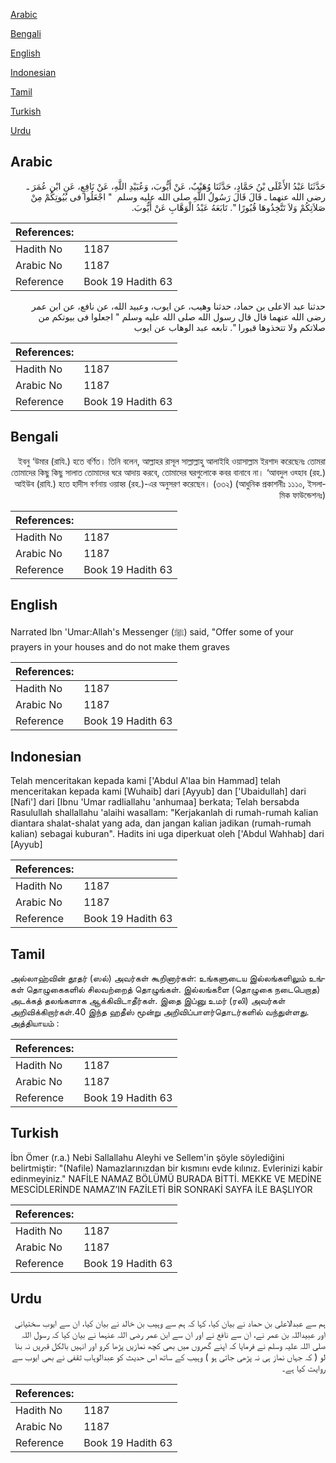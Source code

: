 [Arabic](#arabic)

[Bengali](#bengali)

[English](#english)

[Indonesian](#indonesian)

[Tamil](#tamil)

[Turkish](#turkish)

[Urdu](#urdu)

## Arabic


<div dir="rtl" lang="ar" style={{fontSize:'larger',backgroundColor:'#f8f9fa',padding:20}}>
حَدَّثَنَا عَبْدُ الأَعْلَى بْنُ حَمَّادٍ، حَدَّثَنَا وُهَيْبٌ، عَنْ أَيُّوبَ، وَعُبَيْدِ اللَّهِ، عَنْ نَافِعٍ، عَنِ ابْنِ عُمَرَ ـ رضى الله عنهما ـ قَالَ قَالَ رَسُولُ اللَّهِ صلى الله عليه وسلم ‏ "‏ اجْعَلُوا فى بُيُوتِكُمْ مِنْ صَلاَتِكُمْ وَلاَ تَتَّخِذُوهَا قُبُورًا ‏"‏‏.‏ تَابَعَهُ عَبْدُ الْوَهَّابِ عَنْ أَيُّوبَ‏.‏
</div>
<div style={{backgroundColor:'#f8f9fa',padding:20, marginBottom: 10}}><table> <thead> <tr> <th>References:</th> <th></th> </tr> </thead> <tbody><tr><td>Hadith No</td><td>1187</td></tr><tr><td>Arabic No</td><td>1187</td></tr><tr><td>Reference</td><td>Book 19 Hadith 63</td></tr></tbody></table></div>


<div dir="rtl" lang="ar" style={{fontSize:'larger',backgroundColor:'#f8f9fa',padding:20}}>
حدثنا عبد الاعلى بن حماد، حدثنا وهيب، عن ايوب، وعبيد الله، عن نافع، عن ابن عمر رضى الله عنهما قال قال رسول الله صلى الله عليه وسلم " اجعلوا فى بيوتكم من صلاتكم ولا تتخذوها قبورا ". تابعه عبد الوهاب عن ايوب
</div>
<div style={{backgroundColor:'#f8f9fa',padding:20, marginBottom: 10}}><table> <thead> <tr> <th>References:</th> <th></th> </tr> </thead> <tbody><tr><td>Hadith No</td><td>1187</td></tr><tr><td>Arabic No</td><td>1187</td></tr><tr><td>Reference</td><td>Book 19 Hadith 63</td></tr></tbody></table></div>

## Bengali


<div dir="rtl" lang="bn" style={{fontSize:'larger',backgroundColor:'#f8f9fa',padding:20}}>
ইবনু ‘উমার (রাযি.) হতে বর্ণিত। তিনি বলেন, আল্লাহর রাসূল সাল্লাল্লাহু আলাইহি ওয়াসাল্লাম ইরশাদ করেছেনঃ তোমরা তোমাদের কিছু কিছু সালাত তোমাদের ঘরে আদায় করবে, তোমাদের ঘরগুলোকে কবর বানাবে না। ‘আবদুল ওহ্হাব (রহ.) আইউব (রাযি.) হতে হাদীস বর্ণনায় ওয়াহ্ব (রহ.)-এর অনুসরণ করেছেন। (৩৩২) (আধুনিক প্রকাশনীঃ ১১১০, ইসলামিক ফাউন্ডেশনঃ)
</div>
<div style={{backgroundColor:'#f8f9fa',padding:20, marginBottom: 10}}><table> <thead> <tr> <th>References:</th> <th></th> </tr> </thead> <tbody><tr><td>Hadith No</td><td>1187</td></tr><tr><td>Arabic No</td><td>1187</td></tr><tr><td>Reference</td><td>Book 19 Hadith 63</td></tr></tbody></table></div>

## English


<div dir="ltr" lang="en" style={{fontSize:'larger',backgroundColor:'#f8f9fa',padding:20}}>
Narrated Ibn 'Umar:Allah's Messenger (ﷺ) said, "Offer some of your prayers in your houses and do not make them graves
</div>
<div style={{backgroundColor:'#f8f9fa',padding:20, marginBottom: 10}}><table> <thead> <tr> <th>References:</th> <th></th> </tr> </thead> <tbody><tr><td>Hadith No</td><td>1187</td></tr><tr><td>Arabic No</td><td>1187</td></tr><tr><td>Reference</td><td>Book 19 Hadith 63</td></tr></tbody></table></div>

## Indonesian


<div dir="ltr" lang="id" style={{fontSize:'larger',backgroundColor:'#f8f9fa',padding:20}}>
Telah menceritakan kepada kami ['Abdul A'laa bin Hammad] telah menceritakan kepada kami [Wuhaib] dari [Ayyub] dan ['Ubaidullah] dari [Nafi'] dari [Ibnu 'Umar radliallahu 'anhumaa] berkata; Telah bersabda Rasulullah shallallahu 'alaihi wasallam: "Kerjakanlah di rumah-rumah kalian diantara shalat-shalat yang ada, dan jangan kalian jadikan (rumah-rumah kalian) sebagai kuburan". Hadits ini uga diperkuat oleh ['Abdul Wahhab] dari [Ayyub]
</div>
<div style={{backgroundColor:'#f8f9fa',padding:20, marginBottom: 10}}><table> <thead> <tr> <th>References:</th> <th></th> </tr> </thead> <tbody><tr><td>Hadith No</td><td>1187</td></tr><tr><td>Arabic No</td><td>1187</td></tr><tr><td>Reference</td><td>Book 19 Hadith 63</td></tr></tbody></table></div>

## Tamil


<div dir="ltr" lang="ta" style={{fontSize:'larger',backgroundColor:'#f8f9fa',padding:20}}>
அல்லாஹ்வின் தூதர் (ஸல்) அவர்கள் கூறினார்கள்: உங்களுடைய இல்லங்களிலும் உங்கள் தொழுகைகளில் சிலவற்றைத் தொழுங்கள். இல்லங்களை (தொழுகை நடைபெறாத) அடக்கத் தலங்களாக ஆக்கிவிடாதீர்கள். இதை இப்னு உமர் (ரலி) அவர்கள் அறிவிக்கிறார்கள்.40 இந்த ஹதீஸ் மூன்று அறிவிப்பாளர்தொடர்களில் வந்துள்ளது. அத்தியாயம் :
</div>
<div style={{backgroundColor:'#f8f9fa',padding:20, marginBottom: 10}}><table> <thead> <tr> <th>References:</th> <th></th> </tr> </thead> <tbody><tr><td>Hadith No</td><td>1187</td></tr><tr><td>Arabic No</td><td>1187</td></tr><tr><td>Reference</td><td>Book 19 Hadith 63</td></tr></tbody></table></div>

## Turkish


<div dir="ltr" lang="tr" style={{fontSize:'larger',backgroundColor:'#f8f9fa',padding:20}}>
İbn Ömer (r.a.) Nebi Sallallahu Aleyhi ve Sellem'in şöyle söylediğini belirtmiştir: "(Nafile) Namazlarınızdan bir kısmını evde kılınız. Evlerinizi kabir edinmeyiniz." NAFİLE NAMAZ BÖLÜMÜ BURADA BİTTİ. MEKKE VE MEDİNE MESCİDLERİNDE NAMAZ’IN FAZİLETİ BİR SONRAKİ SAYFA İLE BAŞLIYOR
</div>
<div style={{backgroundColor:'#f8f9fa',padding:20, marginBottom: 10}}><table> <thead> <tr> <th>References:</th> <th></th> </tr> </thead> <tbody><tr><td>Hadith No</td><td>1187</td></tr><tr><td>Arabic No</td><td>1187</td></tr><tr><td>Reference</td><td>Book 19 Hadith 63</td></tr></tbody></table></div>

## Urdu


<div dir="rtl" lang="ur" style={{fontSize:'larger',backgroundColor:'#f8f9fa',padding:20}}>
ہم سے عبدالاعلی بن حماد نے بیان کیا، کہا کہ ہم سے وہیب بن خالد نے بیان کیا، ان سے ایوب سختیانی اور عبیداللہ بن عمر نے، ان سے نافع نے اور ان سے ابن عمر رضی اللہ عنہما نے بیان کیا کہ رسول اللہ صلی اللہ علیہ وسلم نے فرمایا کہ اپنے گھروں میں بھی کچھ نمازیں پڑھا کرو اور انہیں بالکل قبریں نہ بنا لو ( کہ جہاں نماز ہی نہ پڑھی جاتی ہو ) وہیب کے ساتھ اس حدیث کو عبدالوہاب ثقفی نے بھی ایوب سے روایت کیا ہے۔
</div>
<div style={{backgroundColor:'#f8f9fa',padding:20, marginBottom: 10}}><table> <thead> <tr> <th>References:</th> <th></th> </tr> </thead> <tbody><tr><td>Hadith No</td><td>1187</td></tr><tr><td>Arabic No</td><td>1187</td></tr><tr><td>Reference</td><td>Book 19 Hadith 63</td></tr></tbody></table></div>